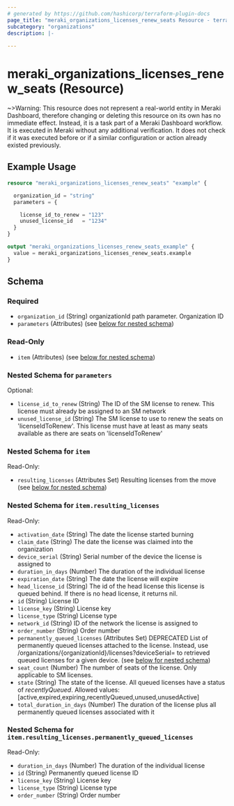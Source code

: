 ```yaml
---
# generated by https://github.com/hashicorp/terraform-plugin-docs
page_title: "meraki_organizations_licenses_renew_seats Resource - terraform-provider-meraki"
subcategory: "organizations"
description: |-
  
---
```


# meraki_organizations_licenses_renew_seats (Resource)



~>Warning: This resource does not represent a real-world entity in Meraki Dashboard, therefore changing or deleting this resource on its own has no immediate effect. Instead, it is a task part of a Meraki Dashboard workflow. It is executed in Meraki without any additional verification. It does not check if it was executed before or if a similar configuration or action 
already existed previously.


## Example Usage

```terraform
resource "meraki_organizations_licenses_renew_seats" "example" {

  organization_id = "string"
  parameters = {

    license_id_to_renew = "123"
    unused_license_id   = "1234"
  }
}

output "meraki_organizations_licenses_renew_seats_example" {
  value = meraki_organizations_licenses_renew_seats.example
}
```

<!-- schema generated by tfplugindocs -->
## Schema

### Required

- `organization_id` (String) organizationId path parameter. Organization ID
- `parameters` (Attributes) (see [below for nested schema](#nestedatt--parameters))

### Read-Only

- `item` (Attributes) (see [below for nested schema](#nestedatt--item))

<a id="nestedatt--parameters"></a>
### Nested Schema for `parameters`

Optional:

- `license_id_to_renew` (String) The ID of the SM license to renew. This license must already be assigned to an SM network
- `unused_license_id` (String) The SM license to use to renew the seats on 'licenseIdToRenew'. This license must have at least as many seats available as there are seats on 'licenseIdToRenew'


<a id="nestedatt--item"></a>
### Nested Schema for `item`

Read-Only:

- `resulting_licenses` (Attributes Set) Resulting licenses from the move (see [below for nested schema](#nestedatt--item--resulting_licenses))

<a id="nestedatt--item--resulting_licenses"></a>
### Nested Schema for `item.resulting_licenses`

Read-Only:

- `activation_date` (String) The date the license started burning
- `claim_date` (String) The date the license was claimed into the organization
- `device_serial` (String) Serial number of the device the license is assigned to
- `duration_in_days` (Number) The duration of the individual license
- `expiration_date` (String) The date the license will expire
- `head_license_id` (String) The id of the head license this license is queued behind. If there is no head license, it returns nil.
- `id` (String) License ID
- `license_key` (String) License key
- `license_type` (String) License type
- `network_id` (String) ID of the network the license is assigned to
- `order_number` (String) Order number
- `permanently_queued_licenses` (Attributes Set) DEPRECATED List of permanently queued licenses attached to the license. Instead, use /organizations/{organizationId}/licenses?deviceSerial= to retrieved queued licenses for a given device. (see [below for nested schema](#nestedatt--item--resulting_licenses--permanently_queued_licenses))
- `seat_count` (Number) The number of seats of the license. Only applicable to SM licenses.
- `state` (String) The state of the license. All queued licenses have a status of *recentlyQueued*.
                                                Allowed values: [active,expired,expiring,recentlyQueued,unused,unusedActive]
- `total_duration_in_days` (Number) The duration of the license plus all permanently queued licenses associated with it

<a id="nestedatt--item--resulting_licenses--permanently_queued_licenses"></a>
### Nested Schema for `item.resulting_licenses.permanently_queued_licenses`

Read-Only:

- `duration_in_days` (Number) The duration of the individual license
- `id` (String) Permanently queued license ID
- `license_key` (String) License key
- `license_type` (String) License type
- `order_number` (String) Order number
